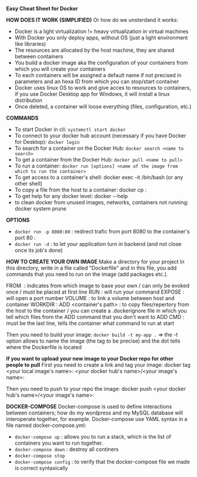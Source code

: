 **Easy Cheat Sheet for Docker**

**HOW DOES IT WORK (SIMPLIFIED)**
Or how do we unsterdand it works:
- Docker is a light virtualization != heavy virtualization in virtual machines
- With Docker you only deploy apps, without OS (just a light environment like libraries)
- The resources are allocated by the host machine, they are shared between containers
- You build a docker image aka the configuration of your containers from which you will create your containers
- To each containers will be assigned a default name if not precised in parameters and an hexa ID from which you can stop/start container
- Docker uses linux OS to work and give acces to resources to containers, if you use Docker Desktop app for Windows, it will install a linux distribution
- Once deleted, a container will loose everything (files, configuration, etc.)

**COMMANDS**
- To start Docker in cli: ```systemctl start docker   ```
- To connect to your docker hub account (necessary if you have Docker for Desktop): ```docker login```
- To search for a container on the Docker Hub: ```docker search <name to search>```
- To get a container from the Docker Hub: ```docker pull <name to pull>```
- To run a container: ```docker run [options] <name of the image from which to run the container>```
- To get access to a container's shell: docker exec -it <name of the container> /bin/bash (or any other shell)
- To copy a file from the host to a container: docker cp <local path> <name of the container>:<path on your container>
- To get help for any docker level: docker <level> --help
- to clean docker from unused images, networks, containers not running:  docker system prune

**OPTIONS**
- ```docker run -p 8080:80```   : redirect trafic from port 8080 to the container's port 80  <external>:<internal>
- ```docker run -d``` : to let your application turn in backend (and not close once its job's done)

**HOW TO CREATE YOUR OWN IMAGE**
Make a directory for your project
In this directory, write in a file called "Dockerfile" and in this file, you add commands that you need to run on the image (add packages etc.).

FROM <image>  : indicates from which image to base your own  / can only be evoked once / must be placed at first line
RUN <command> : will run your command 
EXPOSE <number>  : will open a port number
VOLUME  <path>  : to link a volume between host and container
WORKDIR <path>  :
ADD <local path> <container's path>  : to copy files/repertory from the host to the container / you can create a .dockerignore file in which you tell which files from the ADD command that you don't want to ADD
CMD <command line> : must be the last line, tells the container what command to run at start

Then you need to build your image:
```docker build -t my-app .```      => the -t option allows to name the image (the tag to be precise) and the dot tells where the Dockerfile is located

**If you want to upload your new image to your Docker repo for other people to pull**
First you need to create a link and tag your image:
docker tag <your local image's name>:<version> <your docker hub's name>/<your image's name>:<version>

Then you need to push to your repo the image:
docker push <your docker hub's name>/<your image's name>:<version>

**DOCKER-COMPOSE**
Docker-compose is used to define interactions between containers; how do my wordpress and my MySQL database will interoperate together, for example.
Docker-compose use YAML syntax in a file named docker-compose.yml:
- ```docker-compose up``` : allows you to run a stack, which is the list of containers you want to run together.
- ```docker-compose down``` : destroy all continers
- ```docker-compose stop```
- ```docker-compose config```  : to verify that the docker-compose file we made is correct syntaxically 

